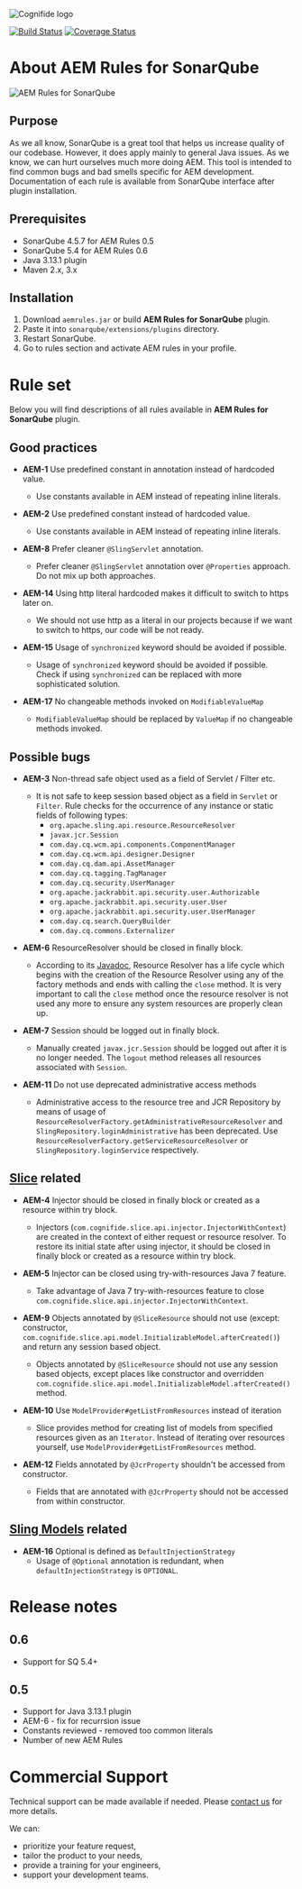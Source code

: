![Cognifide logo](http://cognifide.github.io/images/cognifide-logo.png)

[![Build Status](https://travis-ci.org/Cognifide/AEM-Rules-for-SonarQube.svg?branch=master)](https://travis-ci.org/Cognifide/AEM-Rules-for-SonarQube)
[![Coverage Status](https://coveralls.io/repos/github/Cognifide/AEM-Rules-for-SonarQube/badge.svg?branch=master)](https://coveralls.io/github/Cognifide/AEM-Rules-for-SonarQube?branch=master)

# About AEM Rules for SonarQube

![AEM Rules for SonarQube](https://raw.githubusercontent.com/Cognifide/AEM-Rules-for-SonarQube/master/assets/logo.png)

## Purpose

As we all know, SonarQube is a great tool that helps us increase quality of our codebase. However, it does apply mainly to general Java issues. As we know, we can hurt ourselves much more doing AEM. This tool is intended to find common bugs and bad smells specific for AEM development. Documentation of each rule is available from SonarQube interface after plugin installation.

## Prerequisites

* SonarQube 4.5.7 for AEM Rules 0.5
* SonarQube 5.4 for AEM Rules 0.6
* Java 3.13.1 plugin
* Maven 2.x, 3.x

## Installation

1. Download `aemrules.jar` or build **AEM Rules for SonarQube** plugin.
2. Paste it into `sonarqube/extensions/plugins` directory.
3. Restart SonarQube.
4. Go to rules section and activate AEM rules in your profile.
 
# Rule set

Below you will find descriptions of all rules available in **AEM Rules for SonarQube** plugin.

## Good practices

- **AEM-1** Use predefined constant in annotation instead of hardcoded value.
  - Use constants available in AEM instead of repeating inline literals.

- **AEM-2** Use predefined constant instead of hardcoded value.
  - Use constants available in AEM instead of repeating inline literals.

- **AEM-8** Prefer cleaner `@SlingServlet` annotation.
  - Prefer cleaner `@SlingServlet` annotation over `@Properties` approach. Do not mix up both approaches.

- **AEM-14** Using http literal hardcoded makes it difficult to switch to https later on.
  - We should not use http as a literal in our projects because if we want to switch to https, our code will be not ready.

- **AEM-15** Usage of ``synchronized`` keyword should be avoided if possible.
  - Usage of ``synchronized`` keyword should be avoided if possible. Check if using ``synchronized`` can be replaced with more sophisticated solution.

- **AEM-17** No changeable methods invoked on ``ModifiableValueMap``
  - ``ModifiableValueMap`` should be replaced by ``ValueMap`` if no changeable methods invoked.

## Possible bugs

- **AEM-3** Non-thread safe object used as a field of Servlet / Filter etc.
  - It is not safe to keep session based object as a field in `Servlet` or `Filter`. Rule checks for the occurrence of any instance or static fields of following types:
    - `org.apache.sling.api.resource.ResourceResolver`
    - `javax.jcr.Session`
    - `com.day.cq.wcm.api.components.ComponentManager`
    - `com.day.cq.wcm.api.designer.Designer`
    - `com.day.cq.dam.api.AssetManager`
    - `com.day.cq.tagging.TagManager`
    - `com.day.cq.security.UserManager`
    - `org.apache.jackrabbit.api.security.user.Authorizable`
    - `org.apache.jackrabbit.api.security.user.User`
    - `org.apache.jackrabbit.api.security.user.UserManager`
    - `com.day.cq.search.QueryBuilder`
    - `com.day.cq.commons.Externalizer`

- **AEM-6** ResourceResolver should be closed in finally block.
  - According to its [Javadoc](https://sling.apache.org/apidocs/sling6/org/apache/sling/api/resource/ResourceResolver.html), Resource Resolver has a life cycle which begins with the creation of the Resource Resolver using any of the factory methods and ends with calling the `close` method. It is very important to call the `close` method once the resource resolver is not used any more to ensure any system resources are properly clean up.

- **AEM-7** Session should be logged out in finally block.
  - Manually created `javax.jcr.Session` should be logged out after it is no longer needed. The `logout` method releases all resources associated with `Session`.

- **AEM-11** Do not use deprecated administrative access methods
  - Administrative access to the resource tree and JCR Repository by means of usage of ``ResourceResolverFactory.getAdministrativeResourceResolver`` and ``SlingRepository.loginAdministrative`` has been deprecated. Use ``ResourceResolverFactory.getServiceResourceResolver`` or ``SlingRepository.loginService`` respectively.

## [Slice](https://github.com/Cognifide/Slice) related

- **AEM-4** Injector should be closed in finally block or created as a resource within try block.
  - Injectors (`com.cognifide.slice.api.injector.InjectorWithContext`) are created in the context of either request or resource resolver. To restore its initial state after using injector, it should be closed in finally block or created as a resource within try block.

- **AEM-5** Injector can be closed using try-with-resources Java 7 feature.
  - Take advantage of Java 7 try-with-resources feature to close `com.cognifide.slice.api.injector.InjectorWithContext`.

- **AEM-9** Objects annotated by `@SliceResource` should not use (except: constructor, `com.cognifide.slice.api.model.InitializableModel.afterCreated()`) and return any session based object.
  - Objects annotated by `@SliceResource` should not use any session based objects, except places like constructor and overridden `com.cognifide.slice.api.model.InitializableModel.afterCreated()` method.

- **AEM-10** Use ``ModelProvider#getListFromResources`` instead of iteration
  - Slice provides method for creating list of models from specified resources given as an ``Iterator``. Instead of iterating over resources yourself, use ``ModelProvider#getListFromResources`` method.

- **AEM-12** Fields annotated by `@JcrProperty` shouldn't be accessed from constructor.
  - Fields that are annotated with `@JcrProperty` should not be accessed from within constructor.

## [Sling Models](https://sling.apache.org/documentation/bundles/models.html) related

- **AEM-16** Optional is defined as ``DefaultInjectionStrategy``
  - Usage of ``@Optional`` annotation is redundant, when ``defaultInjectionStrategy`` is ``OPTIONAL``.

# Release notes

## 0.6

* Support for SQ 5.4+

## 0.5

* Support for Java 3.13.1 plugin
* AEM-6 - fix for recurrsion issue
* Constants reviewed - removed too common literals
* Number of new AEM Rules

# Commercial Support

Technical support can be made available if needed. Please [contact us](mailto:labs-support@cognifide.com) for more details.

We can:

* prioritize your feature request,
* tailor the product to your needs,
* provide a training for your engineers,
* support your development teams.

